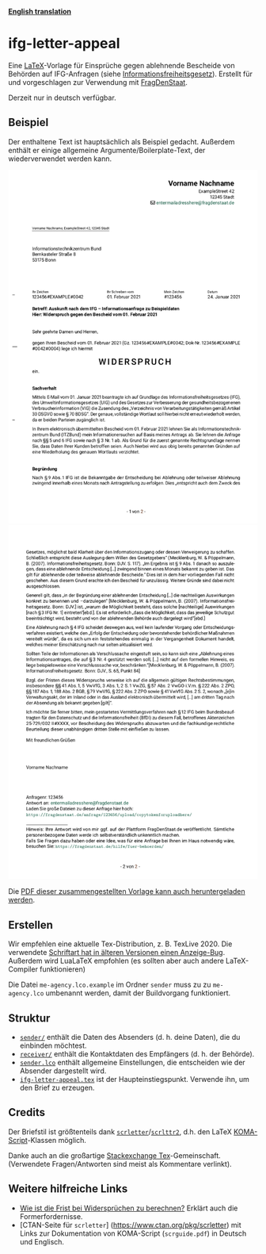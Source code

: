 **[English translation](./README.md)**

# ifg-letter-appeal

Eine [LaTeX](https://www.latex-project.org/)-Vorlage für Einsprüche gegen ablehnende Bescheide von Behörden auf IFG-Anfragen (siehe [Informationsfreiheitsgesetz](https://de.wikipedia.org/wiki/Informationsfreiheitsgesetz)).
Erstellt für und vorgeschlagen zur Verwendung mit [FragDenStaat](https://fragdenstaat.de/).

Derzeit nur in deutsch verfügbar.

## Beispiel

Der enthaltene Text ist hauptsächlich als Beispiel gedacht. Außerdem enthält er einige allgemeine Argumente/Boilerplate-Text, der wiederverwendet werden kann.

![Vorschaubild der ersten Seite](./screenshots/template-page1.png)
![Vorschaubild der zweiten Seite](./screenshots/template-page2.png)

Die [PDF dieser zusammengestellten Vorlage kann auch heruntergeladen werden](https://github.com/rugk/ifg-letter-appeal/releases/latest).

## Erstellen

Wir empfehlen eine aktuelle Tex-Distribution, z. B. TexLive 2020. Die verwendete [Schriftart hat in älteren Versionen einen Anzeige-Bug](https://tex.stackexchange.com/q/578223/98645).
Außerdem wird LuaLaTeX empfohlen (es sollten aber auch andere LaTeX-Compiler funktionieren)

Die Datei `me-agency.lco.example` im Ordner `sender` muss zu zu `me-agency.lco` umbenannt werden, damit der Buildvorgang funktioniert.

## Struktur

* [`sender/`](sender/) enthält die Daten des Absenders (d. h. deine Daten), die du einbinden möchtest.
* [`receiver/`](receiver/) enthält die Kontaktdaten des Empfängers (d. h. der Behörde).
* [`sender.lco`](sender.lco) enthält allgemeine Einstellungen, die entscheiden wie der Absender dargestellt wird.
* [`ifg-letter-appeal.tex`](ifg-letter-appeal.tex) ist der Haupteinstiegspunkt. Verwende ihn, um den Brief zu erzeugen.

## Credits

Der Briefstil ist größtenteils dank [`scrletter`](https://www.ctan.org/pkg/scrletter)/[`scrlttr2`](https://www.ctan.org/pkg/scrlttr2), d.h. den LaTeX [KOMA-Script](https://komascript.de/)-Klassen möglich.

Danke auch an die großartige [Stackexchange Tex](https://tex.stackexchange.com/)-Gemeinschaft. (Verwendete Fragen/Antworten sind meist als Kommentare verlinkt).

## Weitere hilfreiche Links

* [Wie ist die Frist bei Widersprüchen zu berechnen?](https://forum.okfn.de/t/berechnung-interpretation-der-monatsfrist-fuer-einen-widerspruch/943?u=rugk) Erklärt auch die Formerfordernisse.  
* [CTAN-Seite für `scrletter`] (https://www.ctan.org/pkg/scrletter) mit Links zur Dokumentation von KOMA-Script (`scrguide.pdf`) in Deutsch und Englisch.
